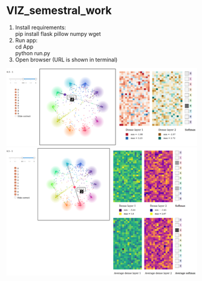 # VIZ_semestral_work

1) Install requirements:\
pip install flask pillow numpy wget
2) Run app:\
cd App\
python run.py
3) Open browser (URL is shown in terminal)

![Example 1](img1.png)
![Example 0](img0.png)
